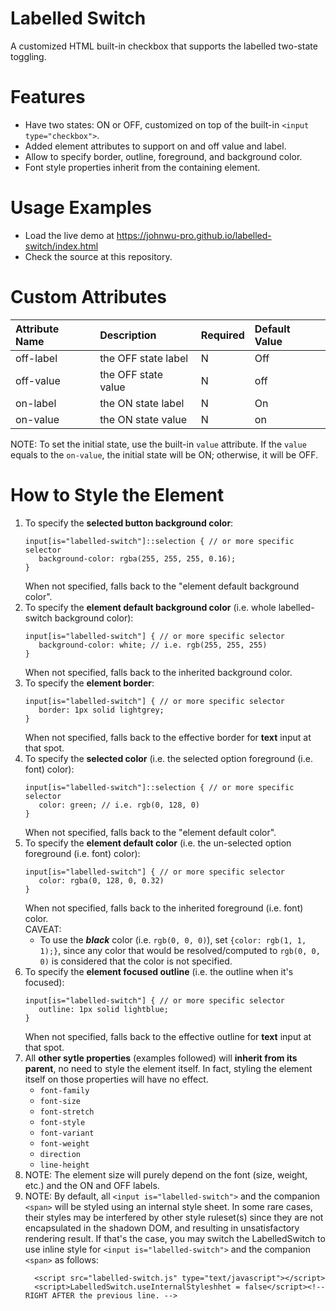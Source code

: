 # Labelled Switch

A customized HTML built-in checkbox that supports the labelled two-state toggling.

# Features
+ Have two states: ON or OFF, customized on top of the built-in `<input type="checkbox">`.
+ Added element attributes to support on and off value and label.
+ Allow to specify border, outline, foreground, and background color.
+ Font style properties inherit from the containing element.

# Usage Examples
+ Load the live demo at https://johnwu-pro.github.io/labelled-switch/index.html
+ Check the source at this repository.

# Custom Attributes
| Attribute Name | Description | Required | Default Value |
|:---|:---|:---|:---|
| off-label | the OFF state label | N | Off |
| off-value | the OFF state value | N | off |
| on-label | the ON state label | N | On |
| on-value | the ON state value | N | on |

NOTE: To set the initial state, use the built-in `value` attribute. If the `value` equals to the `on-value`, the initial state will be ON; otherwise, it will be OFF.

# How to Style the Element
1. To specify the **selected button background color**:
   ```
   input[is="labelled-switch"]::selection { // or more specific selector
      background-color: rgba(255, 255, 255, 0.16);
   }
   ```
   When not specified, falls back to the "element default background color".
1. To specify the **element default background color** (i.e. whole labelled-switch background color):
   ```
   input[is="labelled-switch"] { // or more specific selector
      background-color: white; // i.e. rgb(255, 255, 255)
   }
   ```
   When not specified, falls back to the inherited background color.
1. To specify the **element border**:
   ```
   input[is="labelled-switch"] { // or more specific selector
      border: 1px solid lightgrey;
   }
   ```
   When not specified, falls back to the effective border for **text** input at that spot.
1. To specify the **selected color** (i.e. the selected option foreground (i.e. font) color):
   ```
   input[is="labelled-switch"]::selection { // or more specific selector
      color: green; // i.e. rgb(0, 128, 0)
   }
   ```
   When not specified, falls back to the "element default color".
1. To specify the **element default color** (i.e. the un-selected option foreground (i.e. font) color):
   ```
   input[is="labelled-switch"] { // or more specific selector
      color: rgba(0, 128, 0, 0.32)
   }
   ```
   When not specified, falls back to the inherited foreground (i.e. font) color.<br/>
   CAVEAT:
   * To use the ***black*** color (i.e. `rgb(0, 0, 0)`), set `{color: rgb(1, 1, 1);}`, since any color that would be resolved/computed to `rgb(0, 0, 0)` is considered that the color is not specified.
1. To specify the **element focused outline** (i.e. the outline when it's focused):
   ```
   input[is="labelled-switch"] { // or more specific selector
      outline: 1px solid lightblue;
   }
   ```
   When not specified, falls back to the effective outline for **text** input at that spot.
1. All **other sytle properties** (examples followed) will **inherit from its parent**, no need to style the element itself. 
   In fact, styling the element itself on those properties will have no effect.
    * `font-family`
    * `font-size`
    * `font-stretch`
    * `font-style`
    * `font-variant`
    * `font-weight`
    * `direction`
    * `line-height`
1. NOTE: The element size will purely depend on the font (size, weight, etc.) and the ON and OFF labels.
1. NOTE: By default, all `<input is="labelled-switch">` and the companion `<span>` will be styled using an internal style sheet. In some rare cases, their styles may be interfered by other style ruleset(s) since they are not encapsulated in the shadown DOM, and resulting in unsatisfactory rendering result. If that's the case, you may switch the LabelledSwitch to use inline style for `<input is="labelled-switch">` and the companion `<span>` as follows:
   ```
     <script src="labelled-switch.js" type="text/javascript"></script>
     <script>LabelledSwitch.useInternalStyleshhet = false</script><!--  RIGHT AFTER the previous line. -->
   ```
